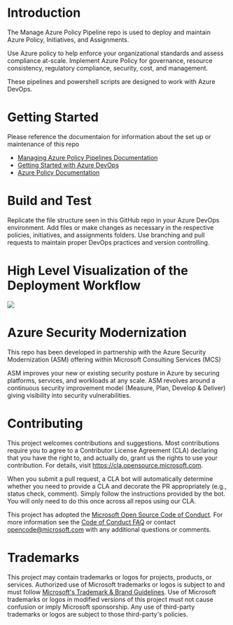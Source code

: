 # Introduction  

The Manage Azure Policy Pipeline repo is used to deploy and maintain Azure Policy, Initiatives, and Assignments.

Use Azure policy to help enforce your organizational standards and assess compliance at-scale. Implement Azure Policy for governance, resource consistency, regulatory compliance, security, cost, and management.

These pipelines and powershell scripts are designed to work with Azure DevOps. 

# Getting Started 

Please reference the documentaion for information about the set up or maintenance of this repo

* [Managing Azure Policy Pipelines Documentation](https://github.com/Azure/manage-azure-policy-pipeline/blob/main/docs/SCaC_Documentation.md)
* [Getting Started with Azure DevOps](https://docs.microsoft.com/en-us/azure/devops/?view=azure-devops)
* [Azure Policy Documentation](https://docs.microsoft.com/en-us/azure/governance/policy/)

# Build and Test 

Replicate the file structure seen in this GitHub repo in your Azure DevOps environment. Add files or make changes as necessary in the respective policies, initiatives, and assignments folders. Use branching and pull requests to maintain proper DevOps practices and version controlling. 


# High Level Visualization of the Deployment Workflow

![](https://github.com/Azure/manage-azure-policy-pipeline/blob/main/docs/images/Azure%20Security%20Controls%20Process.png)

# Azure Security Modernization

This repo has been developed in partnership with the Azure Security Modernization (ASM) offering within Microsoft Consulting Services (MCS)

ASM improves your new or existing security posture in Azure by securing platforms, services, and workloads at any scale. ASM revolves around a continuous security improvement model (Measure, Plan, Develop & Deliver) giving visibility into security vulnerabilities.

# Contributing

This project welcomes contributions and suggestions.  Most contributions require you to agree to a
Contributor License Agreement (CLA) declaring that you have the right to, and actually do, grant us
the rights to use your contribution. For details, visit https://cla.opensource.microsoft.com.

When you submit a pull request, a CLA bot will automatically determine whether you need to provide
a CLA and decorate the PR appropriately (e.g., status check, comment). Simply follow the instructions
provided by the bot. You will only need to do this once across all repos using our CLA.

This project has adopted the [Microsoft Open Source Code of Conduct](https://opensource.microsoft.com/codeofconduct/).
For more information see the [Code of Conduct FAQ](https://opensource.microsoft.com/codeofconduct/faq/) or
contact [opencode@microsoft.com](mailto:opencode@microsoft.com) with any additional questions or comments.

# Trademarks

This project may contain trademarks or logos for projects, products, or services. Authorized use of Microsoft 
trademarks or logos is subject to and must follow 
[Microsoft's Trademark & Brand Guidelines](https://www.microsoft.com/en-us/legal/intellectualproperty/trademarks/usage/general).
Use of Microsoft trademarks or logos in modified versions of this project must not cause confusion or imply Microsoft sponsorship.
Any use of third-party trademarks or logos are subject to those third-party's policies.


